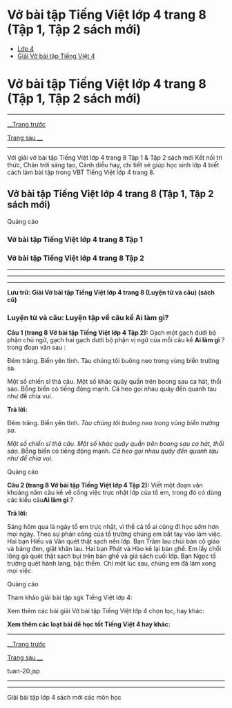 # Vở bài tập Tiếng Việt lớp 4 trang 8 (Tập 1, Tập 2 sách mới)

  * [Lớp 4](https://vietjack.com/series/lop-4.jsp)
  * [Giải Vở bài tập Tiếng Việt 4](https://vietjack.com/giai-vo-bai-tap-tieng-viet-4/index.jsp)



# Vở bài tập Tiếng Việt lớp 4 trang 8 (Tập 1, Tập 2 sách mới)

* * *

[__Trang trước](https://vietjack.com/giai-vo-bai-tap-tieng-viet-4/tuan-20.jsp)

[Trang sau __](https://vietjack.com/giai-vo-bai-tap-tieng-viet-4/tuan-20.jsp)

* * *

Với giải vở bài tập Tiếng Việt lớp 4 trang 8 Tập 1 & Tập 2 sách mới Kết nối tri thức, Chân trời sáng tạo, Cánh diều hay, chi tiết sẽ giúp học sinh lớp 4 biết cách làm bài tập trong VBT Tiếng Việt lớp 4 trang 8.

## Vở bài tập Tiếng Việt lớp 4 trang 8 (Tập 1, Tập 2 sách mới)

Quảng cáo

### **Vở bài tập Tiếng Việt lớp 4 trang 8 Tập 1**

### **Vở bài tập Tiếng Việt lớp 4 trang 8 Tập 2**

* * *

* * *

* * *

**Lưu trữ: Giải Vở bài tập Tiếng Việt lớp 4 trang 8 (Luyện từ và câu) (sách cũ)**

### **Luyện từ và câu: Luyện tập về câu kể Ai làm gì?**

**Câu 1 (trang 8 Vở bài tập Tiếng Việt lớp 4 Tập 2):** Gạch một gạch dưới bộ phận chủ ngữ, gạch hai gạch dưới bộ phận vị ngữ của mỗi câu kể **Ai làm gì** ? trong đoạn văn sau : 

Đêm trăng. Biển yên tĩnh. Tàu chúng tôi buông neo trong vùng biển trường sa.

Một số chiến sĩ thả câu. Một số khác quây quần trên boong sau ca hát, thổi sáo. Bỗng biển có tiếng động mạnh. Cá heo gọi nhau quây đến quanh tàu như để chia vui.

**Trả lời:**

Đêm trăng. Biển yên tĩnh. _Tàu chúng tôi_ _buông neo trong vùng biển trường sa_.

 _Một số chiến sĩ_ _thả câu_. _Một số khác_ _quây quần trên boong sau ca hát, thổi sáo_. Bỗng biển có tiếng động mạnh. _Cá heo_ _gọi nhau quây đến quanh tàu như để chia vui_.

Quảng cáo

**Câu 2 (trang 8 Vở bài tập Tiếng Việt lớp 4 Tập 2):** Viết một đoạn văn khoảng năm câu kể về cồng việc trực nhật lớp của tổ em, trong đó có dùng các kiểu câu**Ai làm gì** ?

**Trả lời:**

Sáng hôm qua là ngày tổ em trực nhật, vì thế cả tổ ai cũng đi học sớm hơn mọi ngày. Theo sự phân công của tổ trưởng chúng em bắt tay vào làm việc. Hai bạn Hiếu và Vân quét thật sạch nền lớp. Bạn Trâm lau chùi bàn cô giáo và bảng đen, giặt khăn lau. Hai bạn Phát và Hào kê lại bàn ghế. Em lấy chổi lông gà quét thật sạch bụi trên bàn ghế và giá sách cuối lớp. Bạn Ngọc tổ trưởng quét hành lang, bậc thềm. Chỉ một lúc sau, chúng em đã làm xong mọi việc.

Quảng cáo

Tham khảo giải bài tập sgk Tiếng Việt lớp 4:

Xem thêm các bài giải Vở bài tập Tiếng Việt lớp 4 chọn lọc, hay khác:

**Xem thêm các loạt bài để học tốt Tiếng Việt 4 hay khác:**

* * *

[__Trang trước](https://vietjack.com/giai-vo-bai-tap-tieng-viet-4/tuan-20.jsp)

[Trang sau __](https://vietjack.com/giai-vo-bai-tap-tieng-viet-4/tuan-20.jsp)

tuan-20.jsp

* * *

* * *

Giải bài tập lớp 4 sách mới các môn học
